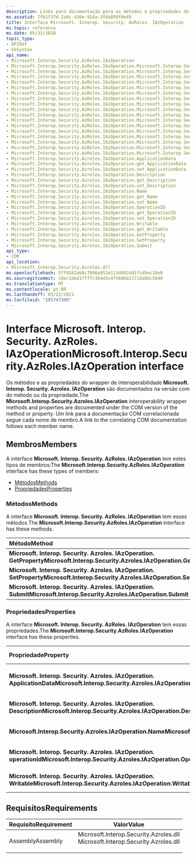 ```yaml
---
description: Links para documentação para os métodos e propriedades do wrapper de interoperabilidade do IAzOperation.
ms.assetid: 7f61f37d-2a9c-436e-914a-3fda899f0e49
title: Interface Microsoft. Interop. Security. AzRoles. IAzOperation
ms.topic: reference
ms.date: 05/31/2018
topic_type:
- APIRef
- kbSyntax
api_name:
- Microsoft.Interop.Security.AzRoles.IAzOperation
- Microsoft.Interop.Security.AzRoles.IAzOperation.Microsoft.Interop.Security.Azroles.IAzOperation.GetProperty
- Microsoft.Interop.Security.AzRoles.IAzOperation.Microsoft.Interop.Security.Azroles.IAzOperation.SetProperty
- Microsoft.Interop.Security.AzRoles.IAzOperation.Microsoft.Interop.Security.Azroles.IAzOperation.Submit
- Microsoft.Interop.Security.AzRoles.IAzOperation.Microsoft.Interop.Security.Azroles.IAzOperation.ApplicationData
- Microsoft.Interop.Security.AzRoles.IAzOperation.Microsoft.Interop.Security.Azroles.IAzOperation.get_ApplicationData
- Microsoft.Interop.Security.AzRoles.IAzOperation.Microsoft.Interop.Security.Azroles.IAzOperation.set_ApplicationData
- Microsoft.Interop.Security.AzRoles.IAzOperation.Microsoft.Interop.Security.Azroles.IAzOperation.Description
- Microsoft.Interop.Security.AzRoles.IAzOperation.Microsoft.Interop.Security.Azroles.IAzOperation.get_Description
- Microsoft.Interop.Security.AzRoles.IAzOperation.Microsoft.Interop.Security.Azroles.IAzOperation.set_Description
- Microsoft.Interop.Security.AzRoles.IAzOperation.Microsoft.Interop.Security.Azroles.IAzOperation.Name
- Microsoft.Interop.Security.AzRoles.IAzOperation.Microsoft.Interop.Security.Azroles.IAzOperation.get_Name
- Microsoft.Interop.Security.AzRoles.IAzOperation.Microsoft.Interop.Security.Azroles.IAzOperation.set_Name
- Microsoft.Interop.Security.AzRoles.IAzOperation.Microsoft.Interop.Security.Azroles.IAzOperation.OperationID
- Microsoft.Interop.Security.AzRoles.IAzOperation.Microsoft.Interop.Security.Azroles.IAzOperation.get_OperationID
- Microsoft.Interop.Security.AzRoles.IAzOperation.Microsoft.Interop.Security.Azroles.IAzOperation.set_OperationID
- Microsoft.Interop.Security.AzRoles.IAzOperation.Microsoft.Interop.Security.Azroles.IAzOperation.Writable
- Microsoft.Interop.Security.AzRoles.IAzOperation.Microsoft.Interop.Security.Azroles.IAzOperation.get_Writable
- Microsoft.Interop.Security.Azroles.IAzOperation.ApplicationData
- Microsoft.Interop.Security.Azroles.IAzOperation.get_ApplicationData
- Microsoft.Interop.Security.Azroles.IAzOperation.set_ApplicationData
- Microsoft.Interop.Security.Azroles.IAzOperation.Description
- Microsoft.Interop.Security.Azroles.IAzOperation.get_Description
- Microsoft.Interop.Security.Azroles.IAzOperation.set_Description
- Microsoft.Interop.Security.Azroles.IAzOperation.Name
- Microsoft.Interop.Security.Azroles.IAzOperation.get_Name
- Microsoft.Interop.Security.Azroles.IAzOperation.set_Name
- Microsoft.Interop.Security.Azroles.IAzOperation.OperationID
- Microsoft.Interop.Security.Azroles.IAzOperation.get_OperationID
- Microsoft.Interop.Security.Azroles.IAzOperation.set_OperationID
- Microsoft.Interop.Security.Azroles.IAzOperation.Writable
- Microsoft.Interop.Security.Azroles.IAzOperation.get_Writable
- Microsoft.Interop.Security.Azroles.IAzOperation.GetProperty
- Microsoft.Interop.Security.Azroles.IAzOperation.SetProperty
- Microsoft.Interop.Security.Azroles.IAzOperation.Submit
api_type:
- COM
api_location:
- Microsoft.Interop.Security.Azroles.dll
ms.openlocfilehash: 5ff0162ab8c7086a951e113d482dd1fcd5ec10e0
ms.sourcegitcommit: c8ec1ded1ffffc364d3c4f560bb2171da0dc5040
ms.translationtype: MT
ms.contentlocale: pt-BR
ms.lasthandoff: 03/22/2021
ms.locfileid: "105747300"
---
```

# <a name="microsoftinteropsecurityazrolesiazoperation-interface"></a><span data-ttu-id="c077e-103">Interface Microsoft. Interop. Security. AzRoles. IAzOperation</span><span class="sxs-lookup"><span data-stu-id="c077e-103">Microsoft.Interop.Security.AzRoles.IAzOperation interface</span></span>

<span data-ttu-id="c077e-104">Os métodos e as propriedades do wrapper de interoperabilidade **Microsoft. Interop. Security. Azroles. IAzOperation** são documentados na versão com do método ou da propriedade.</span><span class="sxs-lookup"><span data-stu-id="c077e-104">The **Microsoft.Interop.Security.Azroles.IAzOperation** interoperability wrapper methods and properties are documented under the COM version of the method or property.</span></span> <span data-ttu-id="c077e-105">Um link para a documentação COM correlacionada segue cada nome de membro.</span><span class="sxs-lookup"><span data-stu-id="c077e-105">A link to the correlating COM documentation follows each member name.</span></span>

## <a name="members"></a><span data-ttu-id="c077e-106">Membros</span><span class="sxs-lookup"><span data-stu-id="c077e-106">Members</span></span>

<span data-ttu-id="c077e-107">A interface **Microsoft. Interop. Security. AzRoles. IAzOperation** tem estes tipos de membros:</span><span class="sxs-lookup"><span data-stu-id="c077e-107">The **Microsoft.Interop.Security.AzRoles.IAzOperation** interface has these types of members:</span></span>

-   [<span data-ttu-id="c077e-108">Métodos</span><span class="sxs-lookup"><span data-stu-id="c077e-108">Methods</span></span>](#methods)
-   [<span data-ttu-id="c077e-109">Propriedades</span><span class="sxs-lookup"><span data-stu-id="c077e-109">Properties</span></span>](#properties)

### <a name="methods"></a><span data-ttu-id="c077e-110">Métodos</span><span class="sxs-lookup"><span data-stu-id="c077e-110">Methods</span></span>

<span data-ttu-id="c077e-111">A interface **Microsoft. Interop. Security. AzRoles. IAzOperation** tem esses métodos.</span><span class="sxs-lookup"><span data-stu-id="c077e-111">The **Microsoft.Interop.Security.AzRoles.IAzOperation** interface has these methods.</span></span>



| <span data-ttu-id="c077e-112">Método</span><span class="sxs-lookup"><span data-stu-id="c077e-112">Method</span></span>                                                          | <span data-ttu-id="c077e-113">Descrição</span><span class="sxs-lookup"><span data-stu-id="c077e-113">Description</span></span>                                                              |
|:----------------------------------------------------------------|:-------------------------------------------------------------------------|
| <span data-ttu-id="c077e-114">**Microsoft. Interop. Security. Azroles. IAzOperation. GetProperty**</span><span class="sxs-lookup"><span data-stu-id="c077e-114">**Microsoft.Interop.Security.Azroles.IAzOperation.GetProperty**</span></span> | [<span data-ttu-id="c077e-115">**IAzOperation:: GetProperty**</span><span class="sxs-lookup"><span data-stu-id="c077e-115">**IAzOperation::GetProperty**</span></span>](/windows/desktop/api/Azroles/nf-azroles-iazoperation-getproperty)<br/> |
| <span data-ttu-id="c077e-116">**Microsoft. Interop. Security. Azroles. IAzOperation. SetProperty**</span><span class="sxs-lookup"><span data-stu-id="c077e-116">**Microsoft.Interop.Security.Azroles.IAzOperation.SetProperty**</span></span> | [<span data-ttu-id="c077e-117">**IAzOperation:: SetProperty**</span><span class="sxs-lookup"><span data-stu-id="c077e-117">**IAzOperation::SetProperty**</span></span>](/windows/desktop/api/Azroles/nf-azroles-iazoperation-setproperty)<br/> |
| <span data-ttu-id="c077e-118">**Microsoft. Interop. Security. Azroles. IAzOperation. Submit**</span><span class="sxs-lookup"><span data-stu-id="c077e-118">**Microsoft.Interop.Security.Azroles.IAzOperation.Submit**</span></span>      | [<span data-ttu-id="c077e-119">**IAzOperation:: enviar**</span><span class="sxs-lookup"><span data-stu-id="c077e-119">**IAzOperation::Submit**</span></span>](/windows/desktop/api/Azroles/nf-azroles-iazoperation-submit)<br/>           |



 

### <a name="properties"></a><span data-ttu-id="c077e-120">Propriedades</span><span class="sxs-lookup"><span data-stu-id="c077e-120">Properties</span></span>

<span data-ttu-id="c077e-121">A interface **Microsoft. Interop. Security. AzRoles. IAzOperation** tem essas propriedades.</span><span class="sxs-lookup"><span data-stu-id="c077e-121">The **Microsoft.Interop.Security.AzRoles.IAzOperation** interface has these properties.</span></span>



| <span data-ttu-id="c077e-122">Propriedade</span><span class="sxs-lookup"><span data-stu-id="c077e-122">Property</span></span>                                                                       | <span data-ttu-id="c077e-123">Tipo de acesso</span><span class="sxs-lookup"><span data-stu-id="c077e-123">Access type</span></span>           | <span data-ttu-id="c077e-124">Descrição</span><span class="sxs-lookup"><span data-stu-id="c077e-124">Description</span></span>                                                                                 |
|:-------------------------------------------------------------------------------|:----------------------|:--------------------------------------------------------------------------------------------|
| <span data-ttu-id="c077e-125">**Microsoft. Interop. Security. Azroles. IAzOperation. ApplicationData**</span><span class="sxs-lookup"><span data-stu-id="c077e-125">**Microsoft.Interop.Security.Azroles.IAzOperation.ApplicationData**</span></span><br/> | <span data-ttu-id="c077e-126">Leitura/gravação</span><span class="sxs-lookup"><span data-stu-id="c077e-126">Read/write</span></span><br/> | [<span data-ttu-id="c077e-127">**Propriedade ApplicationData de IAzOperation**</span><span class="sxs-lookup"><span data-stu-id="c077e-127">**ApplicationData Property of IAzOperation**</span></span>](/windows/desktop/api/Azroles/nf-azroles-iazoperation-get_applicationdata)<br/> |
| <span data-ttu-id="c077e-128">**Microsoft. Interop. Security. Azroles. IAzOperation. Description**</span><span class="sxs-lookup"><span data-stu-id="c077e-128">**Microsoft.Interop.Security.Azroles.IAzOperation.Description**</span></span><br/>     | <span data-ttu-id="c077e-129">Leitura/gravação</span><span class="sxs-lookup"><span data-stu-id="c077e-129">Read/write</span></span><br/> | [<span data-ttu-id="c077e-130">**Propriedade de descrição de IAzOperation**</span><span class="sxs-lookup"><span data-stu-id="c077e-130">**Description Property of IAzOperation**</span></span>](/windows/desktop/api/Azroles/nf-azroles-iazoperation-get_description)<br/>         |
| <span data-ttu-id="c077e-131">**Microsoft.Interop.Security.Azroles.IAzOperation.Name**</span><span class="sxs-lookup"><span data-stu-id="c077e-131">**Microsoft.Interop.Security.Azroles.IAzOperation.Name**</span></span><br/>            | <span data-ttu-id="c077e-132">Leitura/gravação</span><span class="sxs-lookup"><span data-stu-id="c077e-132">Read/write</span></span><br/> | [<span data-ttu-id="c077e-133">**Propriedade Name de IAzOperation**</span><span class="sxs-lookup"><span data-stu-id="c077e-133">**Name Property of IAzOperation**</span></span>](/windows/desktop/api/Azroles/nf-azroles-iazoperation-get_name)<br/>                       |
| <span data-ttu-id="c077e-134">**Microsoft. Interop. Security. Azroles. IAzOperation. operationId**</span><span class="sxs-lookup"><span data-stu-id="c077e-134">**Microsoft.Interop.Security.Azroles.IAzOperation.OperationID**</span></span><br/>     | <span data-ttu-id="c077e-135">Leitura/gravação</span><span class="sxs-lookup"><span data-stu-id="c077e-135">Read/write</span></span><br/> | [<span data-ttu-id="c077e-136">**OperationId propriedade de IAzOperation**</span><span class="sxs-lookup"><span data-stu-id="c077e-136">**OperationID Property of IAzOperation**</span></span>](/windows/desktop/api/Azroles/nf-azroles-iazoperation-get_operationid)<br/>         |
| <span data-ttu-id="c077e-137">**Microsoft. Interop. Security. Azroles. IAzOperation. Writable**</span><span class="sxs-lookup"><span data-stu-id="c077e-137">**Microsoft.Interop.Security.Azroles.IAzOperation.Writable**</span></span><br/>        | <span data-ttu-id="c077e-138">Somente leitura</span><span class="sxs-lookup"><span data-stu-id="c077e-138">Read-only</span></span><br/>  | [<span data-ttu-id="c077e-139">**Propriedade gravável de IAzOperation**</span><span class="sxs-lookup"><span data-stu-id="c077e-139">**Writable Property of IAzOperation**</span></span>](/windows/desktop/api/Azroles/nf-azroles-iazoperation-get_writable)<br/>               |



 

## <a name="requirements"></a><span data-ttu-id="c077e-140">Requisitos</span><span class="sxs-lookup"><span data-stu-id="c077e-140">Requirements</span></span>



| <span data-ttu-id="c077e-141">Requisito</span><span class="sxs-lookup"><span data-stu-id="c077e-141">Requirement</span></span> | <span data-ttu-id="c077e-142">Valor</span><span class="sxs-lookup"><span data-stu-id="c077e-142">Value</span></span> |
|---------------------|-------------------------------------------------------------------------------------------------------------------|
| <span data-ttu-id="c077e-143">Assembly</span><span class="sxs-lookup"><span data-stu-id="c077e-143">Assembly</span></span><br/> | <dl> <span data-ttu-id="c077e-144"><dt>Microsoft.Interop.Security.Azroles.dll</dt></span><span class="sxs-lookup"><span data-stu-id="c077e-144"><dt>Microsoft.Interop.Security.Azroles.dll</dt></span></span> </dl> |



 

 




